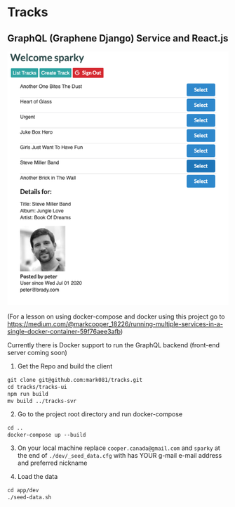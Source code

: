 # Tracks
## GraphQL (Graphene Django) Service and React.js

![Logo](/tracks.png)

(For a lesson on using docker-compose and docker using this project go to https://medium.com/@markcooper_18226/running-multiple-services-in-a-single-docker-container-59f76aee3afb)

Currently there is Docker support to run the GraphQL backend (front-end server coming soon)

1. Get the Repo and build the client
```
git clone git@github.com:mark081/tracks.git
cd tracks/tracks-ui
npm run build
mv build ../tracks-svr
```

2. Go to the project root directory and run docker-compose
```
cd ..
docker-compose up --build
```

3. On your local machine replace `cooper.canada@gmail.com` and `sparky` at the end of `./dev/_seed_data.cfg` with has YOUR g-mail e-mail address and preferred nickname


4. Load the data

```
cd app/dev
./seed-data.sh
```

